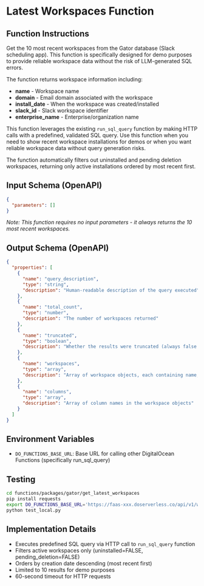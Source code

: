 # Latest Workspaces Function

## Function Instructions

Get the 10 most recent workspaces from the Gator database (Slack scheduling app). This function is specifically designed for demo purposes to provide reliable workspace data without the risk of LLM-generated SQL errors.

The function returns workspace information including:
- **name** - Workspace name
- **domain** - Email domain associated with the workspace  
- **install_date** - When the workspace was created/installed
- **slack_id** - Slack workspace identifier
- **enterprise_name** - Enterprise/organization name

This function leverages the existing `run_sql_query` function by making HTTP calls with a predefined, validated SQL query. Use this function when you need to show recent workspace installations for demos or when you want reliable workspace data without query generation risks.

The function automatically filters out uninstalled and pending deletion workspaces, returning only active installations ordered by most recent first.

## Input Schema (OpenAPI)

```json
{
  "parameters": []
}
```

*Note: This function requires no input parameters - it always returns the 10 most recent workspaces.*

## Output Schema (OpenAPI)

```json
{
  "properties": [
    {
      "name": "query_description",
      "type": "string",
      "description": "Human-readable description of the query executed"
    },
    {
      "name": "total_count",
      "type": "number",
      "description": "The number of workspaces returned"
    },
    {
      "name": "truncated",
      "type": "boolean",
      "description": "Whether the results were truncated (always false for this function since we limit to 10)"
    },
    {
      "name": "workspaces",
      "type": "array",
      "description": "Array of workspace objects, each containing name, domain, install_date, slack_id, and enterprise_name"
    },
    {
      "name": "columns",
      "type": "array",
      "description": "Array of column names in the workspace objects"
    }
  ]
}
```

## Environment Variables

- `DO_FUNCTIONS_BASE_URL`: Base URL for calling other DigitalOcean Functions (specifically run_sql_query)

## Testing

```bash
cd functions/packages/gator/get_latest_workspaces
pip install requests
export DO_FUNCTIONS_BASE_URL='https://faas-xxx.doserverless.co/api/v1/web/fn-xxx/gator'
python test_local.py
```

## Implementation Details

- Executes predefined SQL query via HTTP call to `run_sql_query` function
- Filters active workspaces only (uninstalled=FALSE, pending_deletion=FALSE)
- Orders by creation date descending (most recent first)
- Limited to 10 results for demo purposes
- 60-second timeout for HTTP requests